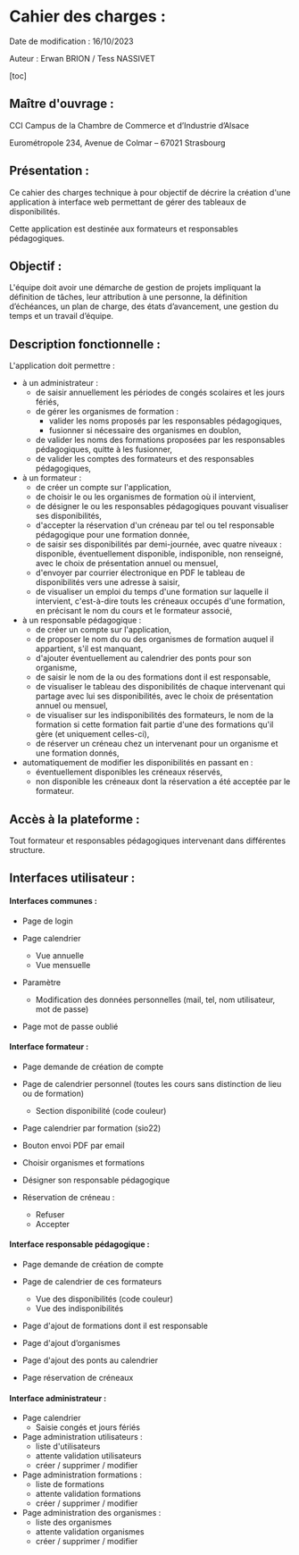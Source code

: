 # Cahier des charges :

Date de modification : 16/10/2023

Auteur : Erwan BRION / Tess NASSIVET

[toc]

## Maître d'ouvrage :

CCI Campus de la Chambre de Commerce et d’Industrie d’Alsace

Eurométropole 234, Avenue de Colmar – 67021 Strasbourg



## Présentation :

Ce cahier des charges technique à pour objectif de décrire la création d'une application à interface web permettant de gérer des tableaux de disponibilités.

Cette application est destinée aux formateurs et responsables pédagogiques.  



## Objectif :

L'équipe doit avoir une démarche de gestion de projets impliquant la définition de tâches, leur attribution à une personne, la  définition d’échéances, un plan de charge, des états d’avancement, une gestion du temps et un travail d’équipe.



## Description fonctionnelle :

L'application doit permettre :

- à un administrateur :
  - de saisir annuellement les périodes de congés scolaires et les jours fériés,
  - de gérer les organismes de formation :
    - valider les noms proposés par les responsables pédagogiques,
    - fusionner si nécessaire des organismes en doublon,
  - de valider les noms des formations proposées par les responsables pédagogiques, quitte à les fusionner,
  - de valider les comptes des formateurs et des responsables pédagogiques,
- à un formateur :
  - de créer un compte sur l'application,
  - de choisir le ou les organismes de formation où il intervient,
  - de désigner le ou les responsables pédagogiques pouvant visualiser ses disponibilités,
  - d'accepter la réservation d'un créneau par tel ou tel responsable pédagogique pour une formation donnée,
  - de saisir ses disponibilités par demi-journée, avec quatre niveaux : disponible, éventuellement disponible, indisponible, non renseigné, avec le choix de présentation annuel ou mensuel,
  - d'envoyer par courrier électronique en PDF le tableau de disponibilités vers une adresse à saisir,
  - de visualiser un emploi du temps d'une formation sur laquelle il intervient, c'est-à-dire touts les créneaux occupés d'une formation, en précisant le nom du cours et le formateur associé,
- à un responsable pédagogique :
  - de créer un compte sur l'application,
  - de proposer le nom du ou des organismes de formation auquel il appartient, s'il est manquant,
  - d'ajouter éventuellement au calendrier des ponts pour son organisme,
  - de saisir le nom de la ou des formations dont il est responsable,
  - de visualiser le tableau des disponibilités de chaque intervenant qui partage avec lui ses disponibilités, avec le choix de présentation annuel ou mensuel,
  - de visualiser sur les indisponibilités des formateurs, le nom de la formation si cette formation fait partie d'une des formations qu'il gère (et uniquement celles-ci),
  - de réserver un créneau chez un intervenant pour un organisme et une formation donnés,
- automatiquement de modifier les disponibilités en passant en :
  - éventuellement disponibles les créneaux réservés,
  - non disponible les créneaux dont la réservation a été acceptée par le formateur.



## Accès à la plateforme : 

Tout formateur et responsables pédagogiques intervenant dans différentes structure.



## Interfaces utilisateur :

#### Interfaces communes :

- Page de login

- Page calendrier

  - Vue annuelle
  - Vue mensuelle

- Paramètre

  - Modification des données personnelles (mail, tel, nom utilisateur, mot de passe)

- Page mot de passe oublié

  

#### Interface formateur :

- Page demande de création de compte

- Page de calendrier personnel (toutes les cours sans distinction de lieu ou de formation)

  - Section disponibilité (code couleur)

- Page calendrier par formation (sio22)

- Bouton envoi PDF par email

- Choisir organismes et formations

- Désigner son responsable pédagogique

- Réservation de créneau :

  - Refuser
  - Accepter

  

#### Interface responsable pédagogique :

- Page demande de création de compte

- Page de calendrier de ces formateurs

  - Vue des disponibilités (code couleur)
  - Vue des indisponibilités

- Page d'ajout de formations dont il est responsable

- Page d'ajout d’organismes

- Page d'ajout des ponts au calendrier

- Page réservation de créneaux

  

#### Interface administrateur :

- Page calendrier
  - Saisie congés et jours fériés
- Page administration utilisateurs :
  - liste d'utilisateurs 
  - attente validation utilisateurs
  - créer / supprimer / modifier
- Page administration formations :
  - liste de formations
  - attente validation formations
  - créer / supprimer / modifier
- Page administration des organismes :
  - liste des organismes
  - attente validation organismes
  - créer / supprimer / modifier